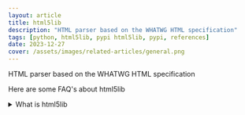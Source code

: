 ```yaml
---
layout: article
title: html5lib
description: "HTML parser based on the WHATWG HTML specification"
tags: [python, html5lib, pypi html5lib, pypi, references]
date: 2023-12-27
cover: /assets/images/related-articles/general.png
---
```


HTML parser based on the WHATWG HTML specification

Here are some FAQ's about html5lib
<details>
<summary>What is html5lib</summary>
HTML parser based on the WHATWG HTML specification
</details>

